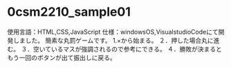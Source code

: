 # 0csm2210_sample01
使用言語：HTML,CSS,JavaScript
仕様：windowsOS,VisualstudioCodeにて開発しました。
簡素な丸罰ゲームです。
1.×から始まる。
２．押した場合丸に進む。
３．空いているマスが強調されるので参考にできる。
４．勝敗が決まるともう一回のボタンが出て振出しに戻る。
